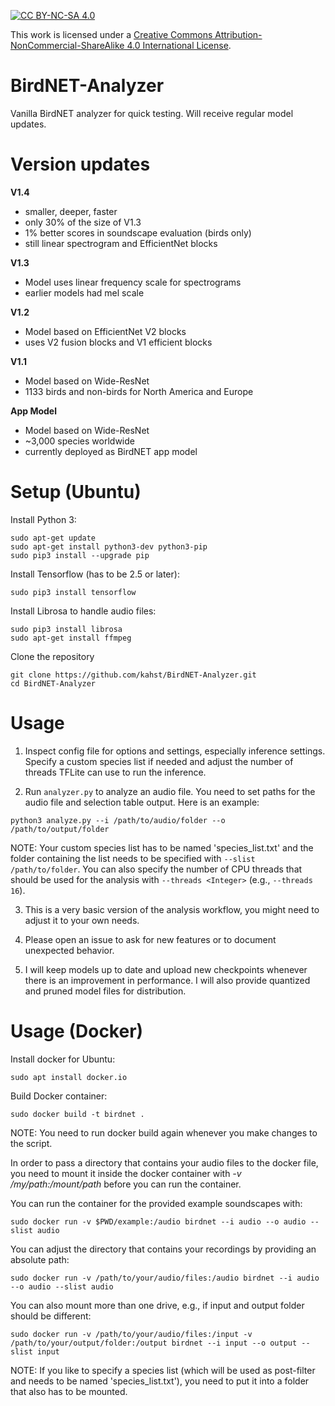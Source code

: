 [![CC BY-NC-SA 4.0][cc-by-nc-sa-shield]][cc-by-nc-sa]

This work is licensed under a
[Creative Commons Attribution-NonCommercial-ShareAlike 4.0 International License][cc-by-nc-sa].

[cc-by-nc-sa]: http://creativecommons.org/licenses/by-nc-sa/4.0/
[cc-by-nc-sa-shield]: https://img.shields.io/badge/License-CC%20BY--NC--SA%204.0-lightgrey.svg

# BirdNET-Analyzer
Vanilla BirdNET analyzer for quick testing. Will receive regular model updates.

# Version updates

**V1.4**

- smaller, deeper, faster
- only 30% of the size of V1.3
- 1% better scores in soundscape evaluation (birds only)
- still linear spectrogram and EfficientNet blocks

**V1.3**

- Model uses linear frequency scale for spectrograms
- earlier models had mel scale

**V1.2**

- Model based on EfficientNet V2 blocks
- uses V2 fusion blocks and V1 efficient blocks

**V1.1**

- Model based on Wide-ResNet
- 1133 birds and non-birds for North America and Europe

**App Model**

- Model based on Wide-ResNet
- ~3,000 species worldwide
- currently deployed as BirdNET app model

# Setup (Ubuntu)

Install Python 3:
```
sudo apt-get update
sudo apt-get install python3-dev python3-pip
sudo pip3 install --upgrade pip
```

Install Tensorflow (has to be 2.5 or later):
```
sudo pip3 install tensorflow
```

Install Librosa to handle audio files:

```
sudo pip3 install librosa
sudo apt-get install ffmpeg
```

Clone the repository

```
git clone https://github.com/kahst/BirdNET-Analyzer.git
cd BirdNET-Analyzer
```

# Usage

1. Inspect config file for options and settings, especially inference settings. Specify a custom species list if needed and adjust the number of threads TFLite can use to run the inference.

2. Run `analyzer.py` to analyze an audio file. You need to set paths for the audio file and selection table output. Here is an example:

```
python3 analyze.py --i /path/to/audio/folder --o /path/to/output/folder
```

NOTE: Your custom species list has to be named 'species_list.txt' and the folder containing the list needs to be specified with `--slist /path/to/folder`. You can also specify the number of CPU threads that should be used for the analysis with `--threads <Integer>` (e.g., `--threads 16`).

3. This is a very basic version of the analysis workflow, you might need to adjust it to your own needs.

4. Please open an issue to ask for new features or to document unexpected behavior.

5. I will keep models up to date and upload new checkpoints whenever there is an improvement in performance. I will also provide quantized and pruned model files for distribution.

# Usage (Docker)

Install docker for Ubuntu:

```
sudo apt install docker.io
```

Build Docker container:

```
sudo docker build -t birdnet .
```

NOTE: You need to run docker build again whenever you make changes to the script.

In order to pass a directory that contains your audio files to the docker file, you need to mount it inside the docker container with <i>-v /my/path:/mount/path</i> before you can run the container. 

You can run the container for the provided example soundscapes with:

```
sudo docker run -v $PWD/example:/audio birdnet --i audio --o audio --slist audio
```

You can adjust the directory that contains your recordings by providing an absolute path:

```
sudo docker run -v /path/to/your/audio/files:/audio birdnet --i audio --o audio --slist audio
```

You can also mount more than one drive, e.g., if input and output folder should be different:

```
sudo docker run -v /path/to/your/audio/files:/input -v /path/to/your/output/folder:/output birdnet --i input --o output --slist input
```

NOTE: If you like to specify a species list (which will be used as post-filter and needs to be named 'species_list.txt'), you need to put it into a folder that also has to be mounted. 